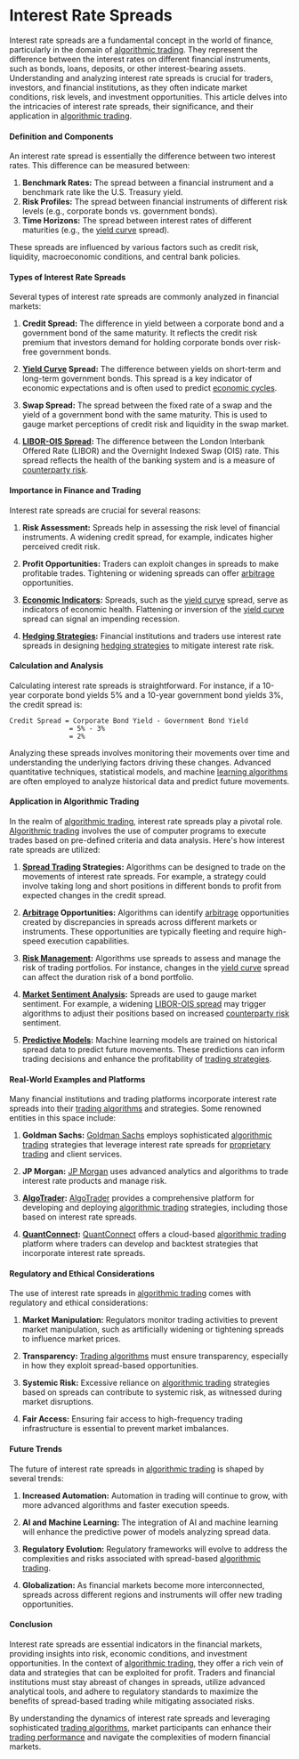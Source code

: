 # Interest Rate Spreads

Interest rate spreads are a fundamental concept in the world of finance, particularly in the domain of [algorithmic trading](../a/algorithmic_trading.md). They represent the difference between the interest rates on different financial instruments, such as bonds, loans, deposits, or other interest-bearing assets. Understanding and analyzing interest rate spreads is crucial for traders, investors, and financial institutions, as they often indicate market conditions, risk levels, and investment opportunities. This article delves into the intricacies of interest rate spreads, their significance, and their application in [algorithmic trading](../a/algorithmic_trading.md).

#### Definition and Components

An interest rate spread is essentially the difference between two interest rates. This difference can be measured between:

1. **Benchmark Rates:** The spread between a financial instrument and a benchmark rate like the U.S. Treasury yield.
2. **Risk Profiles:** The spread between financial instruments of different risk levels (e.g., corporate bonds vs. government bonds).
3. **Time Horizons:** The spread between interest rates of different maturities (e.g., the [yield curve](../y/yield_curve.md) spread).

These spreads are influenced by various factors such as credit risk, liquidity, macroeconomic conditions, and central bank policies.

#### Types of Interest Rate Spreads

Several types of interest rate spreads are commonly analyzed in financial markets:

1. **Credit Spread:** The difference in yield between a corporate bond and a government bond of the same maturity. It reflects the credit risk premium that investors demand for holding corporate bonds over risk-free government bonds.
   
2. **[Yield Curve](../y/yield_curve.md) Spread:** The difference between yields on short-term and long-term government bonds. This spread is a key indicator of economic expectations and is often used to predict [economic cycles](../e/economic_cycles.md).

3. **Swap Spread:** The spread between the fixed rate of a swap and the yield of a government bond with the same maturity. This is used to gauge market perceptions of credit risk and liquidity in the swap market.

4. **[LIBOR-OIS Spread](../l/libor-ois_spread.md):** The difference between the London Interbank Offered Rate (LIBOR) and the Overnight Indexed Swap (OIS) rate. This spread reflects the health of the banking system and is a measure of [counterparty risk](../c/counterparty_risk.md).

#### Importance in Finance and Trading

Interest rate spreads are crucial for several reasons:

1. **Risk Assessment:** Spreads help in assessing the risk level of financial instruments. A widening credit spread, for example, indicates higher perceived credit risk.

2. **Profit Opportunities:** Traders can exploit changes in spreads to make profitable trades. Tightening or widening spreads can offer [arbitrage](../a/arbitrage.md) opportunities.

3. **[Economic Indicators](../e/economic_indicators.md):** Spreads, such as the [yield curve](../y/yield_curve.md) spread, serve as indicators of economic health. Flattening or inversion of the [yield curve](../y/yield_curve.md) spread can signal an impending recession.

4. **[Hedging Strategies](../h/hedging_strategies.md):** Financial institutions and traders use interest rate spreads in designing [hedging strategies](../h/hedging_strategies.md) to mitigate interest rate risk.

#### Calculation and Analysis

Calculating interest rate spreads is straightforward. For instance, if a 10-year corporate bond yields 5% and a 10-year government bond yields 3%, the credit spread is:

```
Credit Spread = Corporate Bond Yield - Government Bond Yield
               = 5% - 3%
               = 2%
```

Analyzing these spreads involves monitoring their movements over time and understanding the underlying factors driving these changes. Advanced quantitative techniques, statistical models, and machine [learning algorithms](../l/learning_algorithms_in_trading.md) are often employed to analyze historical data and predict future movements.

#### Application in Algorithmic Trading

In the realm of [algorithmic trading](../a/algorithmic_trading.md), interest rate spreads play a pivotal role. [Algorithmic trading](../a/algorithmic_trading.md) involves the use of computer programs to execute trades based on pre-defined criteria and data analysis. Here's how interest rate spreads are utilized:

1. **[Spread Trading](../s/spread_trading.md) Strategies:** Algorithms can be designed to trade on the movements of interest rate spreads. For example, a strategy could involve taking long and short positions in different bonds to profit from expected changes in the credit spread.

2. **[Arbitrage](../a/arbitrage.md) Opportunities:** Algorithms can identify [arbitrage](../a/arbitrage.md) opportunities created by discrepancies in spreads across different markets or instruments. These opportunities are typically fleeting and require high-speed execution capabilities.

3. **[Risk Management](../r/risk_management.md):** Algorithms use spreads to assess and manage the risk of trading portfolios. For instance, changes in the [yield curve](../y/yield_curve.md) spread can affect the duration risk of a bond portfolio.

4. **[Market Sentiment Analysis](../m/market_sentiment_analysis.md):** Spreads are used to gauge market sentiment. For example, a widening [LIBOR-OIS spread](../l/libor-ois_spread.md) may trigger algorithms to adjust their positions based on increased [counterparty risk](../c/counterparty_risk.md) sentiment.

5. **[Predictive Models](../p/predictive_models_in_trading.md):** Machine learning models are trained on historical spread data to predict future movements. These predictions can inform trading decisions and enhance the profitability of [trading strategies](../t/trading_strategies.md).

#### Real-World Examples and Platforms

Many financial institutions and trading platforms incorporate interest rate spreads into their [trading algorithms](../t/trading_algorithms.md) and strategies. Some renowned entities in this space include:

1. **Goldman Sachs:** [Goldman Sachs](https://www.goldmansachs.com/) employs sophisticated [algorithmic trading](../a/algorithmic_trading.md) strategies that leverage interest rate spreads for [proprietary trading](../p/proprietary_trading.md) and client services.

2. **JP Morgan:** [JP Morgan](https://www.jpmorgan.com/) uses advanced analytics and algorithms to trade interest rate products and manage risk.

3. **[AlgoTrader](../a/algotrader.md):** [AlgoTrader](https://www.algotrader.com/) provides a comprehensive platform for developing and deploying [algorithmic trading](../a/algorithmic_trading.md) strategies, including those based on interest rate spreads.

4. **[QuantConnect](../q/quantconnect.md):** [QuantConnect](https://www.quantconnect.com/) offers a cloud-based [algorithmic trading](../a/algorithmic_trading.md) platform where traders can develop and backtest strategies that incorporate interest rate spreads.

#### Regulatory and Ethical Considerations

The use of interest rate spreads in [algorithmic trading](../a/algorithmic_trading.md) comes with regulatory and ethical considerations:

1. **Market Manipulation:** Regulators monitor trading activities to prevent market manipulation, such as artificially widening or tightening spreads to influence market prices.

2. **Transparency:** [Trading algorithms](../t/trading_algorithms.md) must ensure transparency, especially in how they exploit spread-based opportunities.

3. **Systemic Risk:** Excessive reliance on [algorithmic trading](../a/algorithmic_trading.md) strategies based on spreads can contribute to systemic risk, as witnessed during market disruptions.

4. **Fair Access:** Ensuring fair access to high-frequency trading infrastructure is essential to prevent market imbalances.

#### Future Trends

The future of interest rate spreads in [algorithmic trading](../a/algorithmic_trading.md) is shaped by several trends:

1. **Increased Automation:** Automation in trading will continue to grow, with more advanced algorithms and faster execution speeds.

2. **AI and Machine Learning:** The integration of AI and machine learning will enhance the predictive power of models analyzing spread data.

3. **Regulatory Evolution:** Regulatory frameworks will evolve to address the complexities and risks associated with spread-based [algorithmic trading](../a/algorithmic_trading.md).

4. **Globalization:** As financial markets become more interconnected, spreads across different regions and instruments will offer new trading opportunities.

#### Conclusion

Interest rate spreads are essential indicators in the financial markets, providing insights into risk, economic conditions, and investment opportunities. In the context of [algorithmic trading](../a/algorithmic_trading.md), they offer a rich vein of data and strategies that can be exploited for profit. Traders and financial institutions must stay abreast of changes in spreads, utilize advanced analytical tools, and adhere to regulatory standards to maximize the benefits of spread-based trading while mitigating associated risks.

By understanding the dynamics of interest rate spreads and leveraging sophisticated [trading algorithms](../t/trading_algorithms.md), market participants can enhance their [trading performance](../t/trading_performance.md) and navigate the complexities of modern financial markets.
